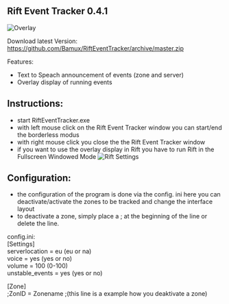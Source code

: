 ## Rift Event Tracker 0.4.1
![Overlay](https://cdn.discordapp.com/attachments/374932500910309379/422081814950313984/unknown.png)

Download latest Version: https://github.com/Bamux/RiftEventTracker/archive/master.zip

Features:
- Text to Speach announcement of events (zone and server)
- Overlay display of running events

## Instructions:
- start RiftEventTracker.exe
- with left mouse click on the Rift Event Tracker window you can start/end the borderless modus
- with right mouse click you close the the Rift Event Tracker window
- if you want to use the overlay display in Rift you have to run Rift in the Fullscreen Windowed Mode
![Rift Settings](https://cdn.discordapp.com/attachments/374932500910309379/422085099841126400/unknown.png)

## Configuration:
- the configuration of the program is done via the config. ini here you can deactivate/activate the zones to be tracked and change the interface layout
- to deactivate a zone, simply place a ; at the beginning of the line or delete the line.

config.ini:<br>
  [Settings]<br>
  serverlocation = eu (eu or na)<br>
  voice = yes (yes or no)<br>
  volume = 100 (0-100)<br>
  unstable_events = yes (yes or no)<br>

  [Zone]<br>;ZonID = Zonename ;(this line is a example how you deaktivate a zone)
